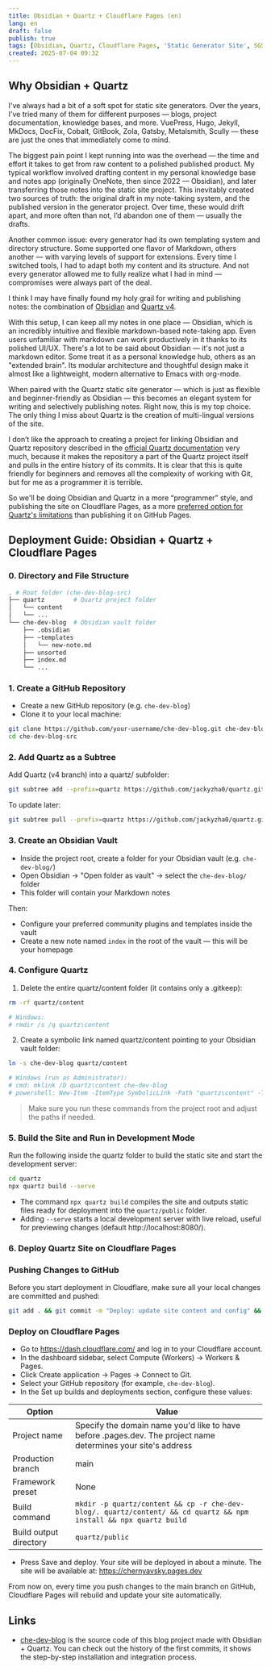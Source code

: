```yaml
---
title: Obsidian + Quartz + Cloudflare Pages (en)
lang: en
draft: false
publish: true
tags: [Obsidian, Quartz, Cloudflare Pages, 'Static Generator Site', SGS, Markdown]
created: 2025-07-04 09:32
---
```


## Why Obsidian + Quartz

I've always had a bit of a soft spot for static site generators. Over the years, I've tried many of them for different purposes — blogs, project documentation, knowledge bases, and more. VuePress, Hugo, Jekyll, MkDocs, DocFix, Cobalt, GitBook, Zola, Gatsby, Metalsmith, Scully — these are just the ones that immediately come to mind.

The biggest pain point I kept running into was the overhead — the time and effort it takes to get from raw content to a polished published product. My typical workflow involved drafting content in my personal knowledge base and notes app (originally OneNote, then since 2022 — Obsidian), and later transferring those notes into the static site project. This inevitably created two sources of truth: the original draft in my note-taking system, and the published version in the generator project. Over time, these would drift apart, and more often than not, I’d abandon one of them — usually the drafts.

Another common issue: every generator had its own templating system and directory structure. Some supported one flavor of Markdown, others another — with varying levels of support for extensions. Every time I switched tools, I had to adapt both my content and its structure. And not every generator allowed me to fully realize what I had in mind — compromises were always part of the deal.

I think I may have finally found my holy grail for writing and publishing notes: the combination of [Obsidian](https://obsidian.md/) and [Quartz v4](https://quartz.jzhao.xyz).

With this setup, I can keep all my notes in one place — Obsidian, which is an incredibly intuitive and flexible markdown-based note-taking app. Even users unfamiliar with markdown can work productively in it thanks to its polished UI/UX. There's a lot to be said about Obsidian — it's not just a markdown editor. Some treat it as a personal knowledge hub, others as an "extended brain". Its modular architecture and thoughtful design make it almost like a lightweight, modern alternative to Emacs with org-mode.

When paired with the Quartz static site generator — which is just as flexible and beginner-friendly as Obsidian — this becomes an elegant system for writing and selectively publishing notes. Right now, this is my top choice. The only thing I miss about Quartz is the creation of multi-lingual versions of the site.

I don’t like the approach to creating a project for linking Obsidian and Quartz repository described in the [official Quartz documentation](https://quartz.jzhao.xyz/#-get-started) very much, because it makes the repository a part of the Quartz project itself and pulls in the entire history of its commits. It is clear that this is quite friendly for beginners and removes all the complexity of working with Git, but for me as a programmer it is terrible.

So we'll be doing Obsidian and Quartz in a more “programmer” style, and publishing the site on Cloudflare Pages, as a more [preferred option for Quartz's limitations](https://quartz.jzhao.xyz/hosting#github-pages) than publishing it on GitHub Pages.

## Deployment Guide: Obsidian + Quartz + Cloudflare Pages

### 0. Directory and File Structure

```bash
. # Root folder (che-dev-blog-src)
├── quartz        # Quartz project folder
│   └── content
│   └── ...
└── che-dev-blog  # Obsidian vault folder
    ├── .obsidian
    ├── ~templates
    │   └── new-note.md
    ├── unsorted
    ├── index.md
    └── ...
```

### 1. Create a GitHub Repository

- Create a new GitHub repository (e.g. `che-dev-blog`)
- Clone it to your local machine:

```bash
git clone https://github.com/your-username/che-dev-blog.git che-dev-blog-src
cd che-dev-blog-src
```

### 2. Add Quartz as a Subtree

Add Quartz (v4 branch) into a quartz/ subfolder:

```bash
git subtree add --prefix=quartz https://github.com/jackyzha0/quartz.git v4 --squash
```

To update later:

```bash
git subtree pull --prefix=quartz https://github.com/jackyzha0/quartz.git v4 --squash
```

### 3. Create an Obsidian Vault

- Inside the project root, create a folder for your Obsidian vault (e.g. `che-dev-blog/`)
- Open Obsidian → "Open folder as vault" → select the `che-dev-blog/` folder
- This folder will contain your Markdown notes

Then:

- Configure your preferred community plugins and templates inside the vault
- Create a new note named `index` in the root of the vault — this will be your homepage

### 4. Configure Quartz

1. Delete the entire quartz/content folder (it contains only a .gitkeep):

```bash
rm -rf quartz/content

# Windows:
# rmdir /s /q quartz\content
```

2. Create a symbolic link named quartz/content pointing to your Obsidian vault folder:
```bash
ln -s che-dev-blog quartz/content

# Windows (run as Administrator):
# cmd: mklink /D quartz\content che-dev-blog
# powershell: New-Item -ItemType SymbolicLink -Path "quartz\content" -Target "che-dev-blog"
```

> Make sure you run these commands from the project root and adjust the paths if needed.

### 5. Build the Site and Run in Development Mode

Run the following inside the quartz folder to build the static site and start the development server:

```bash
cd quartz
npx quartz build --serve
```

- The command `npx quartz build` compiles the site and outputs static files ready for deployment into the `quartz/public` folder.
- Adding `--serve` starts a local development server with live reload, useful for previewing changes (default http://localhost:8080/).

### 6. Deploy Quartz Site on Cloudflare Pages

### Pushing Changes to GitHub

Before you start deployment in Cloudflare, make sure all your local changes are committed and pushed:

```bash
git add . && git commit -m "Deploy: update site content and config" && git push origin main
```

### Deploy on Cloudflare Pages

- Go to <https://dash.cloudflare.com/> and log in to your Cloudflare account.
- In the dashboard sidebar, select Compute (Workers) → Workers & Pages.
- Click Create application → Pages → Connect to Git.
- Select your GitHub repository (for example, `che-dev-blog`).
- In the Set up builds and deployments section, configure these values: 

Option | Value
--- | ---
Project name | Specify the domain name you'd like to have before .pages.dev. The project name determines your site's address
Production branch | main
Framework preset | None
Build command | `mkdir -p quartz/content && cp -r che-dev-blog/. quartz/content/ && cd quartz && npm install && npx quartz build`
Build output directory | `quartz/public`

- Press Save and deploy.
Your site will be deployed in about a minute. The site will be available at: <https://chernyavsky.pages.dev>

From now on, every time you push changes to the main branch on GitHub, Cloudflare Pages will rebuild and update your site automatically.

## Links

- [che-dev-blog](github.com/pprometey/che-dev-blog) is the source code of this blog project made with Obsidian + Quartz. You can check out the history of the first commits, it shows the step-by-step installation and integration process.
